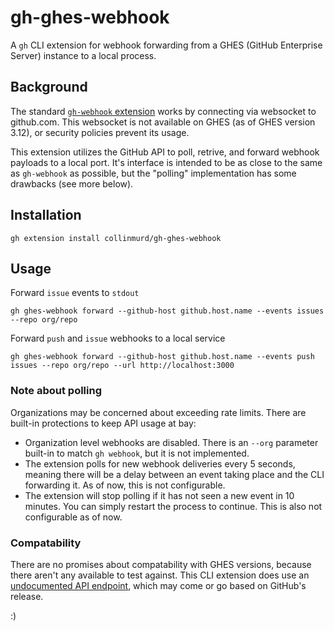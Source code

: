# gh-ghes-webhook

A `gh` CLI extension for webhook forwarding from a GHES (GitHub Enterprise Server) instance to a local process.

## Background

The standard [`gh-webhook` extension](https://github.com/cli/gh-webhook) works by connecting via websocket to github.com. This websocket is not available on GHES (as of GHES version 3.12), or security policies prevent its usage.

This extension utilizes the GitHub API to poll, retrive, and forward webhook payloads to a local port. It's interface is intended to be as close to the same as `gh-webhook` as possible, but the "polling" implementation has some drawbacks (see more below).

## Installation

```
gh extension install collinmurd/gh-ghes-webhook
```

## Usage
Forward `issue` events to `stdout`
```
gh ghes-webhook forward --github-host github.host.name --events issues --repo org/repo
```

Forward `push` and `issue` webhooks to a local service
```
gh ghes-webhook forward --github-host github.host.name --events push issues --repo org/repo --url http://localhost:3000
```

### Note about polling
Organizations may be concerned about exceeding rate limits. There are built-in protections to keep API usage at bay:
- Organization level webhooks are disabled. There is an `--org` parameter built-in to match `gh webhook`, but it is not implemented.
- The extension polls for new webhook deliveries every 5 seconds, meaning there will be a delay between an event taking place and the CLI forwarding it. As of now, this is not configurable.
- The extension will stop polling if it has not seen a new event in 10 minutes. You can simply restart the process to continue. This is also not configurable as of now.

### Compatability
There are no promises about compatability with GHES versions, because there aren't any available to test against. This CLI extension does use an [undocumented API endpoint](https://github.com/orgs/community/discussions/38262#discussioncomment-6862260), which may come or go based on GitHub's release.

:)
